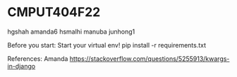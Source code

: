 # CMPUT404F22
hgshah
amanda6
hsmalhi
manuba
junhong1

Before you start:
Start your virtual env!
pip install -r requirements.txt

References:
Amanda
https://stackoverflow.com/questions/5255913/kwargs-in-django